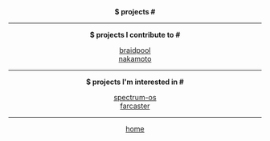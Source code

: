 <center>
  <b> $ projects # </b>

  <hr>

  <b> $ projects I contribute to # </b>

  <a href="https://github.com/braidpool/braidpool" target="_blank">braidpool</a>
  <br>
  <a href="https://github.com/cloudhead/nakamoto" target="_blank">nakamoto</a>

  <hr>

  <b> $ projects I'm interested in # </b>

  <a href="https://spectrum-os.org/" target="_blank">spectrum-os</a>
  <br>
  <a href="https://github.com/farcaster-project" target="_blank">farcaster</a>

  <hr>

  <a href="../index.html">home</a>
</center>
